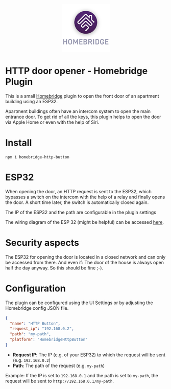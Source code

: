 <p align="center">

<img src="https://github.com/homebridge/branding/raw/master/logos/homebridge-wordmark-logo-vertical.png" width="150">

</p>

# HTTP door opener - Homebridge Plugin

This is a small [Homebridge](https://homebridge.io/) plugin to open the front door of an apartment building using an
ESP32.

Apartment buildings often have an intercom system to open the main entrance door. To get rid of all the keys, this
plugin helps to open the door via Apple Home or even with the help of Siri.

# Install

```shell
npm i homebridge-http-button
```

# ESP32

When opening the door, an HTTP request is sent to the ESP32, which bypasses a switch on the intercom with the help of
a relay and finally opens the door. A short time later, the switch is automatically closed again.

The IP of the ESP32 and the path are configurable in the plugin settings

The wiring diagram of the ESP 32 (might be helpful) can be accessed [here](https://bit.ly/3Cj8KuG).

# Security aspects

The ESP32 for opening the door is located in a closed network and can only be accessed from there. And even if: The
door of the house is always open half the day anyway. So this should be fine ;-).

# Configuration

The plugin can be configured using the UI Settings or by adjusting the Homebridge config JSON file.

```JSON
{
  "name": "HTTP Button",
  "request_ip": "192.168.0.2",
  "path": "my-path",
  "platform": "HomebridgeHttpButton"
}
```

- **Request IP**: The IP (e.g. of your ESP32) to which the request will be sent (e.g. `192.168.0.2`)
- **Path**: The path of the request (e.g. `my-path`)

Example: If the IP is set to `192.168.0.1` and the path is set to `my-path`, the request will be sent
to `http://192.168.0.1/my-path`.
